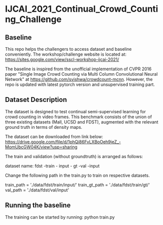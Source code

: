 # IJCAI_2021_Continual_Crowd_Counting_Challenge

## Baseline

This repo helps the challengers to access dataset and baseline conveniently. The workshop/challenge website is located at:
https://sites.google.com/view/sscl-workshop-ijcai-2021/

The baseline is inspired from the unofficial implementation of CVPR 2016 paper "Single Image Crowd Counting via Multi Column Convolutional Neural Network" at https://github.com/svishwa/crowdcount-mcnn. However, the repo is updated with latest pytorch version and unsupervised training part.

## Dataset Description

The dataset is designed to test continual semi-supervised learning for crowd counting in video frames. This benchmark consists of the union of three existing datasets (Mall, UCSD and FDST), augmented with the relevant ground truth in terms of density maps.

The dataset can be downloaded from link below:
https://drive.google.com/file/d/1phQi86FvLXBoOeh9jeZ_-MomUbcGW04K/view?usp=sharing

The train and validation (without groundtruth) is arranged as follows:

dataset name: fdst
                  -train
                        - input
                        - gt
                  -val
                      -input
                      
Change the following path in the train.py to train on respective datasets.

train_path = './data/fdst/train/input/'
train_gt_path = './data/fdst/train/gt/'
val_path = './data/fdst/val/input'
                      
## Running the baseline

The training can be started by running:
                                      python train.py
